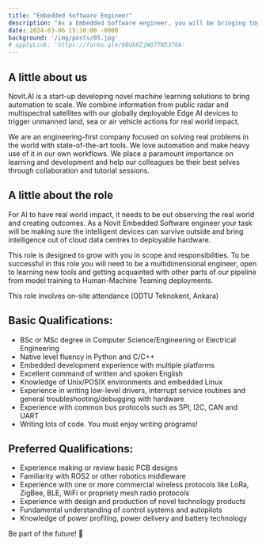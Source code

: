 ```yaml
---
title: "Embedded Software Engineer"
description: "As a Embedded Software engineer, you will be bringing together hardware and software for our state of the art edge AI systems deployed in four continents. This role involves on-site attendance. (ODTU Teknokent, Ankara)"
date: 2024-03-06 15:10:00 -0000
background: '/img/posts/05.jpg'
# applyLink: 'https://forms.gle/9BUkKZjWQ7TN5376A'
---
```


## A little about us

Novit.AI is a start-up developing novel machine learning solutions to bring automation to scale. We combine information from public radar and multispectral satellites with our globally deployable Edge AI devices to trigger unmanned land, sea or air vehicle actions for real world impact.

We are an engineering-first company focused on solving real problems in the world with state-of-the-art tools. We love automation and make heavy use of it in our own workflows. We place a paramount importance on learning and development and help our colleagues be their best selves through collaboration and tutorial sessions.

## A little about the role

For AI to have real world impact, it needs to be out observing the real world and creating outcomes. As a Novit Embedded Software engineer your task will be making sure the intelligent devices can survive outside and bring intelligence out of cloud data centres to deployable hardware.

This role is designed to grow with you in scope and responsibilities. To be successful in this role you will need to be a multidimensional engineer, open to learning new tools and getting acquainted with other parts of our pipeline from model training to Human-Machine Teaming deployments. 

This role involves on-site attendance (ODTU Teknokent, Ankara)

## Basic Qualifications:

* BSc or MSc degree in Computer Science/Engineering or Electrical Engineering
* Native level fluency in Python and C/C++
* Embedded development experience with multiple platforms
* Excellent command of written and spoken English
* Knowledge of Unix/POSIX environments and embedded Linux
* Experience in writing low-level drivers, interrupt service routines and general troubleshooting/debugging with hardware
* Experience with common bus protocols such as SPI, I2C, CAN and UART
* Writing lots of code. You must enjoy writing programs!

## Preferred Qualifications:

* Experience making or review basic PCB designs
* Familiarity with ROS2 or other robotics middleware
* Experience with one or more commercial wireless protocols like LoRa, ZigBee, BLE, WiFi or propriety mesh radio protocols
* Experience with design and production of novel technology products
* Fundamental understanding of control systems and autopilots
* Knowledge of power profiling, power delivery and battery technology

Be part of the future! 🚀
